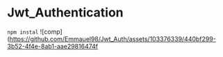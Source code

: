 # Jwt_Authentication
``
npm instal
``
![comp](https://github.com/Emmauel98/Jwt_Auth/assets/103376339/440bf299-3b52-4f4e-8ab1-aae29816474f
